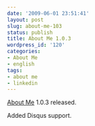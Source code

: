 ```yaml
---
date: '2009-06-01 23:51:41'
layout: post
slug: about-me-103
status: publish
title: About Me 1.0.3
wordpress_id: '120'
categories:
- About Me
- english
tags:
- about me
- linkedin
---
```


[About Me](http://abisso.org/projects/about-meabout-me/) 1.0.3 released.

Added Disqus support.
